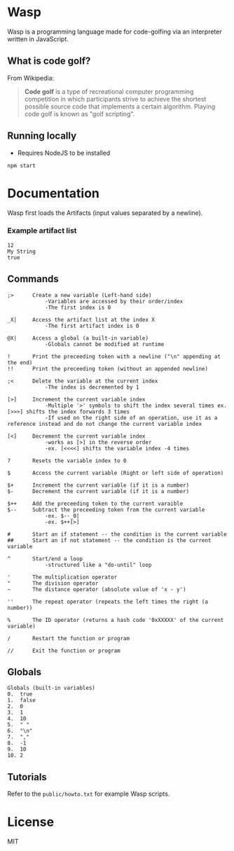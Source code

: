 # Wasp
Wasp is a programming language made for code-golfing via an interpreter written in JavaScript.

## What is code golf?
From Wikipedia:
> **Code golf** is a type of recreational computer programming competition in which participants strive to achieve the shortest possible source code that implements a certain algorithm. Playing code golf is known as "golf scripting".

## Running locally
- Requires NodeJS to be installed
```
npm start
```

# Documentation
Wasp first loads the Artifacts (input values separated by a newline).
### Example artifact list
```
12
My String
true
```

## Commands
```
;>      Create a new variable (Left-hand side)
            -Variables are accessed by their order/index
            -The first index is 0

_X|     Access the artifact list at the index X
            -The first artifact index is 0

@X|     Access a global (a built-in variable)
            -Globals cannot be modified at runtime

!       Print the preceeding token with a newline ("\n" appending at the end)
!!      Print the preceeding token (without an appended newline)

;<      Delete the variable at the current index
            -The index is decremented by 1

[>]     Increment the current variable index
            -Multiple '>' symbols to shift the index several times ex. [>>>] shifts the index forwards 3 times
            -If used on the right side of an operation, use it as a reference instead and do not change the current variable index

[<]     Decrement the current variable index
            -works as [>] in the reverse order
            -ex. [<<<<] shifts the variable index -4 times

?       Resets the variable index to 0

$       Access the current variable (Right or left side of operation)

$+      Increment the current variable (if it is a number)
$-      Decrement the current variable (if it is a number)

$++     Add the preceeding token to the current varaible
$--     Subtract the preceeding token from the current variable
            -ex. $--_0|
            -ex. $++[>]

#       Start an if statement -- the condition is the current variable
##      Start an if not statement -- the condition is the current variable

^       Start/end a loop
            -structured like a "do-until" loop

'       The multiplication operator
"       The division operator
~       The distance operator (absolute value of 'x - y')

''      The repeat operator (repeats the left times the right (a number))

%       The ID operator (returns a hash code '0xXXXXX' of the current variable)

/       Restart the function or program

//      Exit the function or program
```

## Globals
```
Globals (built-in variables)
0.	true
1.	false
2.  0
3.	1 
4.	10 
5.	" "
6.	"\n" 
7.	","
8.	-1
9.	10
10.	2
```

## Tutorials
Refer to the `public/howto.txt` for example Wasp scripts.

# License
MIT